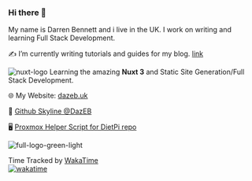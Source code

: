 ### Hi there 👋

My name is Darren Bennett and i live in the UK. I work on writing and learning Full Stack Development.

✍️ I’m currently writing tutorials and guides for my blog. [link](https://dazeb.uk)

![nuxt-logo](https://github.com/dazeb/dazeb/assets/67932890/998a7878-e74c-45e6-8296-400e2d60e25d) Learning the amazing **Nuxt 3** and Static Site Generation/Full Stack Development.

🌐 My Website: [dazeb.uk](https://dazeb.uk) 

🔭 [Github Skyline @DazEB](https://skyline.github.com/dazeb/2021)

🖥 [Proxmox Helper Script for DietPi repo](https://github.com/dazeb/proxmox-dietpi-installer)

![full-logo-green-light](https://github.com/dazeb/dazeb/assets/67932890/cf5f8acf-772a-4be1-af00-be5e4f189756)

<!--
**DazEB2/dazeb2** is a ✨ _special_ ✨ repository because its `README.md` (this file) appears on your GitHub profile.

Here are some ideas to get you started:

- 🔭 I’m currently working on ...
- 🌱 I’m currently learning ...
- 👯 I’m looking to collaborate on ...
- 🤔 I’m looking for help with ...
- 💬 Ask me about ...
- 📫 How to reach me: ...
- 😄 Pronouns: ...
- ⚡ Fun fact: ...
-->


Time Tracked by [WakaTime](https://wakatime.com)<br />
[![wakatime](https://wakatime.com/badge/user/d4c53113-78cf-4ffe-86a4-4c446018035f.svg)](https://wakatime.com/@d4c53113-78cf-4ffe-86a4-4c446018035f)
